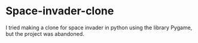 # Space-invader-clone
I tried making a clone for space invader in python using the library Pygame, but the project was abandoned.
